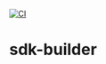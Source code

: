 [![CI](https://github.com/yunisdev/sdk-builder/actions/workflows/main.yml/badge.svg)](https://github.com/yunisdev/sdk-builder/actions/workflows/main.yml)

# sdk-builder